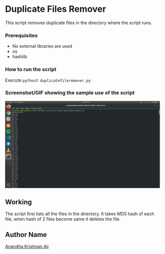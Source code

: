 # Duplicate Files Remover
This script removes duplicate files in the directory where the script runs.

### Prerequisites
* No external libraries are used
* os
* hashlib

### How to run the script
Execute `python3 duplicatefileremover.py` 

### Screenshot/GIF showing the sample use of the script
<!--Remove the below lines and add yours -->
![Screenshot of the Output](Screenshot.png)

## Working
The script first lists all the files in the directory. It takes MD5 hash of each file, when hash of 2 files become same it deletes the file.

## Author Name
[Anandha Krishnan Aji](https://github.com/anandhakrishnanaji)
